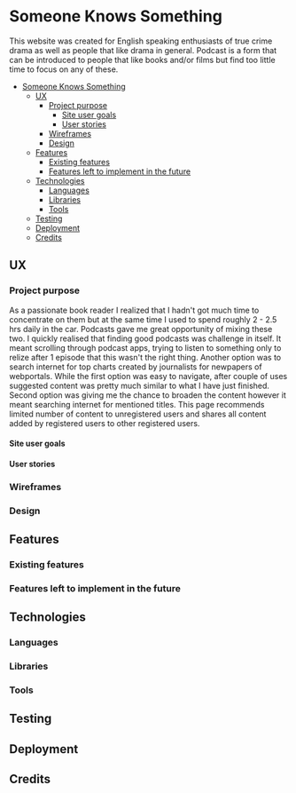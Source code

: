 # Someone Knows Something

This website was created for English speaking enthusiasts of true crime drama as well as people that like drama in general. Podcast is a form that can be introduced to  people that like books and/or films but find too little time to focus on any of these.

- [Someone Knows Something](#someone-knows-something)
  - [UX](#ux)
    - [Project purpose](#project-purpose)
      - [Site user goals](#site-user-goals)
      - [User stories](#user-stories)
    - [Wireframes](#wireframes)
    - [Design](#design)
  - [Features](#features)
    - [Existing features](#existing-features)
    - [Features left to implement in the future](#features-left-to-implement-in-the-future)
  - [Technologies](#technologies)
    - [Languages](#languages)
    - [Libraries](#libraries)
    - [Tools](#tools)
  - [Testing](#testing)
  - [Deployment](#deployment)
  - [Credits](#credits)
  
## UX

### Project purpose

As a passionate book reader I realized that I hadn't got much  time to concentrate on them but at the same time I used to spend roughly 2 - 2.5 hrs daily in the car. Podcasts gave me great opportunity of mixing these two.
I quickly realised that finding good podcasts was challenge in itself. It meant scrolling through podcast apps, trying to listen to something only to relize after 1 episode that this wasn't the right thing. Another option was to search internet for top charts created by journalists for newpapers of webportals.
While the first option was easy to navigate, after couple of uses suggested content was pretty much similar to what I have just finished. Second option was giving me the chance to broaden the content however it meant searching internet for mentioned titles.
This page recommends limited number of content to unregistered users and shares all content added by registered users to other registered users.

#### Site user goals

#### User stories

### Wireframes

### Design

## Features

### Existing features

### Features left to implement in the future

## Technologies

### Languages

### Libraries

### Tools

## Testing

## Deployment

## Credits
